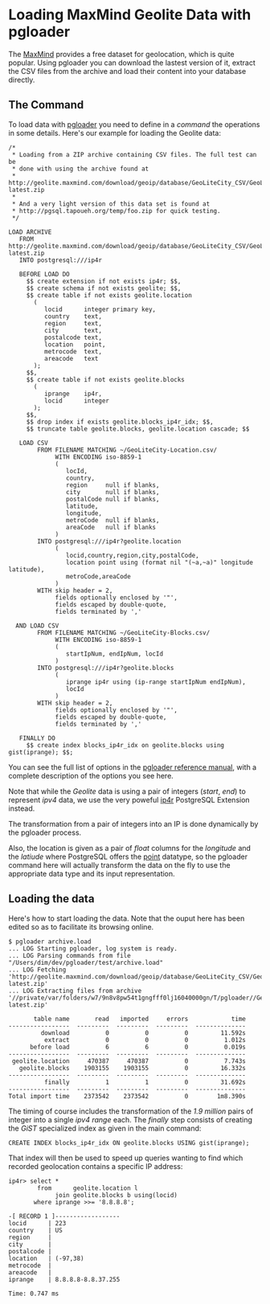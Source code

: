 # Loading MaxMind Geolite Data with pgloader

The [MaxMind](http://www.maxmind.com/) provides a free dataset for
geolocation, which is quite popular. Using pgloader you can download the
lastest version of it, extract the CSV files from the archive and load their
content into your database directly.

## The Command

To load data with [pgloader](http://pgloader.tapoueh.org/) you need to
define in a *command* the operations in some details. Here's our example for
loading the Geolite data:

    /*
     * Loading from a ZIP archive containing CSV files. The full test can be
     * done with using the archive found at
     * http://geolite.maxmind.com/download/geoip/database/GeoLiteCity_CSV/GeoLiteCity-latest.zip
     *
     * And a very light version of this data set is found at
     * http://pgsql.tapoueh.org/temp/foo.zip for quick testing.
     */
    
    LOAD ARCHIVE
       FROM http://geolite.maxmind.com/download/geoip/database/GeoLiteCity_CSV/GeoLiteCity-latest.zip
       INTO postgresql:///ip4r
    
       BEFORE LOAD DO
         $$ create extension if not exists ip4r; $$,
         $$ create schema if not exists geolite; $$,
         $$ create table if not exists geolite.location
           (
              locid      integer primary key,
              country    text,
              region     text,
              city       text,
              postalcode text,
              location   point,
              metrocode  text,
              areacode   text
           );
         $$,
         $$ create table if not exists geolite.blocks
           (
              iprange    ip4r,
              locid      integer
           );
         $$,
         $$ drop index if exists geolite.blocks_ip4r_idx; $$,
         $$ truncate table geolite.blocks, geolite.location cascade; $$
    
       LOAD CSV
            FROM FILENAME MATCHING ~/GeoLiteCity-Location.csv/
                 WITH ENCODING iso-8859-1
                 (
                    locId,
                    country,
                    region     null if blanks,
                    city       null if blanks,
                    postalCode null if blanks,
                    latitude,
                    longitude,
                    metroCode  null if blanks,
                    areaCode   null if blanks
                 )
            INTO postgresql:///ip4r?geolite.location
                 (
                    locid,country,region,city,postalCode,
                    location point using (format nil "(~a,~a)" longitude latitude),
                    metroCode,areaCode
                 )
            WITH skip header = 2,
                 fields optionally enclosed by '"',
                 fields escaped by double-quote,
                 fields terminated by ','
    
      AND LOAD CSV
            FROM FILENAME MATCHING ~/GeoLiteCity-Blocks.csv/
                 WITH ENCODING iso-8859-1
                 (
                    startIpNum, endIpNum, locId
                 )
            INTO postgresql:///ip4r?geolite.blocks
                 (
                    iprange ip4r using (ip-range startIpNum endIpNum),
                    locId
                 )
            WITH skip header = 2,
                 fields optionally enclosed by '"',
                 fields escaped by double-quote,
                 fields terminated by ','
    
       FINALLY DO
         $$ create index blocks_ip4r_idx on geolite.blocks using gist(iprange); $$;

You can see the full list of options in the
[pgloader reference manual](pgloader.1.html), with a complete description
of the options you see here.

Note that while the *Geolite* data is using a pair of integers (*start*,
*end*) to represent *ipv4* data, we use the very poweful
[ip4r](https://github.com/RhodiumToad/ip4r) PostgreSQL Extension instead.

The transformation from a pair of integers into an IP is done dynamically by
the pgloader process.

Also, the location is given as a pair of *float* columns for the *longitude*
and the *latiude* where PostgreSQL offers the
[point](http://www.postgresql.org/docs/9.3/interactive/functions-geometry.html)
datatype, so the pgloader command here will actually transform the data on
the fly to use the appropriate data type and its input representation.

## Loading the data

Here's how to start loading the data. Note that the ouput here has been
edited so as to facilitate its browsing online.

    $ pgloader archive.load
    ... LOG Starting pgloader, log system is ready.
    ... LOG Parsing commands from file "/Users/dim/dev/pgloader/test/archive.load"
    ... LOG Fetching 'http://geolite.maxmind.com/download/geoip/database/GeoLiteCity_CSV/GeoLiteCity-latest.zip'
    ... LOG Extracting files from archive '//private/var/folders/w7/9n8v8pw54t1gngfff0lj16040000gn/T/pgloader//GeoLiteCity-latest.zip'
    
           table name       read   imported     errors            time
    -----------------  ---------  ---------  ---------  --------------
             download          0          0          0         11.592s
              extract          0          0          0          1.012s
          before load          6          6          0          0.019s
    -----------------  ---------  ---------  ---------  --------------
     geolite.location     470387     470387          0          7.743s
       geolite.blocks    1903155    1903155          0         16.332s
    -----------------  ---------  ---------  ---------  --------------
              finally          1          1          0         31.692s
    -----------------  ---------  ---------  ---------  --------------
    Total import time    2373542    2373542          0        1m8.390s

The timing of course includes the transformation of the *1.9 million* pairs
of integer into a single *ipv4 range* each. The *finally* step consists of
creating the *GiST* specialized index as given in the main command:

    CREATE INDEX blocks_ip4r_idx ON geolite.blocks USING gist(iprange);

That index will then be used to speed up queries wanting to find which
recorded geolocation contains a specific IP address:

    ip4r> select *
            from      geolite.location l
                 join geolite.blocks b using(locid)
           where iprange >>= '8.8.8.8';
           
    -[ RECORD 1 ]------------------
    locid      | 223
    country    | US
    region     | 
    city       | 
    postalcode | 
    location   | (-97,38)
    metrocode  | 
    areacode   | 
    iprange    | 8.8.8.8-8.8.37.255
    
    Time: 0.747 ms
